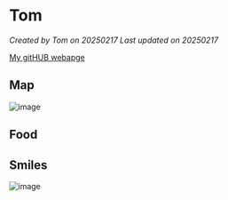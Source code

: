 # Tom
*Created by Tom on 20250217 Last updated on 20250217*

[My gitHUB webapge](https://github.com/nqnhan2611) 


## Map
![image](https://github.com/user-attachments/assets/db04dc42-e739-4265-b740-e4cb2e5457bc)


## Food


## Smiles
![image](https://github.com/user-attachments/assets/10e5c205-5132-4b3a-8439-4494aab9a7fd)
